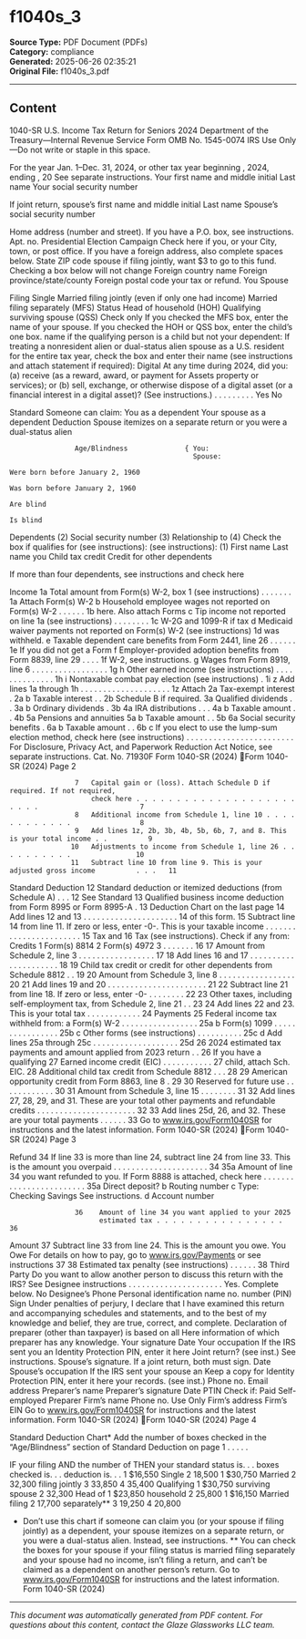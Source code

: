 ﻿# f1040s_3

**Source Type:** PDF Document (PDFs)  
**Category:** compliance  
**Generated:** 2025-06-26 02:35:21  
**Original File:** f1040s_3.pdf

---

## Content

1040-SR U.S. Income Tax Return for Seniors 2024
                               Department of the Treasury—Internal Revenue Service
Form
                                                                                                                       OMB No.
                                                                                                                      1545-0074       IRS Use Only—Do not write or staple in this space.

  For the year Jan. 1–Dec. 31, 2024, or other tax year beginning                           , 2024, ending                           , 20            See separate instructions.
  Your first name and middle initial                                   Last name                                                                    Your social security number

  If joint return, spouse’s first name and middle initial              Last name                                                                    Spouse’s social security number


  Home address (number and street). If you have a P.O. box, see instructions.                                                     Apt. no.          Presidential Election Campaign
                                                                                                                                               Check here if you, or your
  City, town, or post office. If you have a foreign address, also complete spaces below.                State                 ZIP code         spouse if filing jointly, want $3
                                                                                                                                               to go to this fund. Checking a
                                                                                                                                               box below will not change
  Foreign country name                                                      Foreign province/state/county                  Foreign postal code your tax or refund.
                                                                                                                                                                 You          Spouse

Filing                  Single        Married filing jointly (even if only one had income)        Married filing separately (MFS)
Status                  Head of household (HOH)              Qualifying surviving spouse (QSS)
Check only          If you checked the MFS box, enter the name of your spouse. If you checked the HOH or QSS box, enter the child’s
one box.
                    name if the qualifying person is a child but not your dependent:
                          If treating a nonresident alien or dual-status alien spouse as a U.S. resident for the entire tax year, check the
                          box and enter their name (see instructions and attach statement if required):
Digital   At any time during 2024, did you: (a) receive (as a reward, award, or payment for
Assets    property or services); or (b) sell, exchange, or otherwise dispose of a digital asset
          (or a financial interest in a digital asset)? (See instructions.) . . . . . . . . .                                                                    Yes          No

Standard Someone can claim:             You as a dependent          Your spouse as a dependent
Deduction     Spouse  itemizes  on   a separate  return or you were  a dual-status alien

                    Age/Blindness              { You:
                                                 Spouse:
                                                                          Were born before January 2, 1960
                                                                          Was born before January 2, 1960
                                                                                                                                           Are blind
                                                                                                                                           Is blind
Dependents                                                                      (2) Social security number (3) Relationship to (4) Check the box if qualifies for (see instructions):
(see instructions): (1) First name              Last name                                                          you              Child tax credit      Credit for other dependents

If more than four
dependents, see
instructions and
check here

Income              1a Total amount from Form(s) W-2, box 1 (see instructions) . . . . . . .                                                              1a
Attach
Form(s) W-2           b Household employee wages not reported on Form(s) W-2 . . . . . .                                                                  1b
here. Also
attach Forms          c Tip income not reported on line 1a (see instructions)                                         . . . . . . . .                     1c
W-2G and
1099-R if tax         d Medicaid waiver payments not reported on Form(s) W-2 (see instructions)                                                           1d
was
withheld.             e Taxable dependent care benefits from Form 2441, line 26                                               . . . . . .                 1e
If you did not
get a Form
                      f Employer-provided adoption benefits from Form 8839, line 29                                                  . . . .              1f
W-2, see
instructions.
                      g Wages from Form 8919, line 6                                 . . . . . . . . . . . . . . . . .                                    1g
                      h Other earned income (see instructions) . . . . . . . . . . . . . .                                                                1h
                      i    Nontaxable combat pay election (see instructions)                                      .      1i
                      z Add lines 1a through 1h . . . . . . . . . . . . . . . . . . . .                                                                   1z
 Attach             2a Tax-exempt interest                         .     2a                                 b Taxable interest                . .         2b
 Schedule B
 if required.       3a Qualified dividends . .                           3a                                 b Ordinary dividends .                        3b
                    4a IRA distributions . . .                           4a                                 b Taxable amount                  . .         4b
                    5a Pensions and annuities                            5a                                 b Taxable amount                  . .         5b
                    6a Social security benefits . 6a                b Taxable amount . .                                                                  6b
                     c If you elect to use the lump-sum election method, check here (see
                       instructions) . . . . . . . . . . . . . . . . . . . . . . . .
For Disclosure, Privacy Act, and Paperwork Reduction Act Notice, see separate instructions.                                   Cat. No. 71930F                Form 1040-SR (2024)
Form 1040-SR (2024)                                                                                                         Page 2

                    7   Capital gain or (loss). Attach Schedule D if required. If not required,
                        check here . . . . . . . . . . . . . . . . . . . . . . . .                         7
                    8   Additional income from Schedule 1, line 10 . . . . . . . . . . . .                 8
                    9   Add lines 1z, 2b, 3b, 4b, 5b, 6b, 7, and 8. This is your total income . .          9
                   10   Adjustments to income from Schedule 1, line 26 . . . . . . . . . .                10
                   11   Subtract line 10 from line 9. This is your adjusted gross income          . . .   11
Standard
Deduction 12            Standard deduction or itemized deductions (from Schedule A)               . . .   12
See Standard       13   Qualified business income deduction from Form 8995 or Form 8995-A .               13
Deduction Chart
on the last page   14   Add lines 12 and 13         . . . . . . . . . . . . . . . . . . . . .             14
of this form.
                   15   Subtract line 14 from line 11. If zero or less, enter -0-. This is your
                        taxable income . . . . . . . . . . . . . . . . . . . . . . .                      15
Tax and            16   Tax (see instructions). Check if any from:
Credits
                        1    Form(s) 8814       2     Form(s) 4972          3             . . . . . . .   16
                   17   Amount from Schedule 2, line 3 . . . . . . . . . . . . . . . . .                  17
                   18   Add lines 16 and 17         . . . . . . . . . . . . . . . . . . . . .             18
                   19   Child tax credit or credit for other dependents from Schedule 8812          . .   19
                   20   Amount from Schedule 3, line 8 . . . . . . . . . . . . . . . . .                  20
                   21   Add lines 19 and 20 . . . . . . . . . . . . . . . . . . . . . .                   21
                   22   Subtract line 21 from line 18. If zero or less, enter -0- . . . . . . . .         22
                   23   Other taxes, including self-employment tax, from Schedule 2, line 21 . .          23
                   24   Add lines 22 and 23. This is your total tax             . . . . . . . . . . . .   24
Payments 25             Federal income tax withheld from:
                     a Form(s) W-2 . . . . . . . . . . . . . . . . .                     25a
                     b Form(s) 1099       . . . . . . . . . . . . . . . .                25b
                     c Other forms (see instructions) . . . . . . . . . .                25c
                     d Add lines 25a through 25c . . . . . . . . . . . . . . . . . . .                    25d
                   26   2024 estimated tax payments and amount applied from 2023 return . .               26
 If you have
 a qualifying      27   Earned income credit (EIC) . . . . . . . . . . .                 27
 child, attach
 Sch. EIC.         28   Additional child tax credit from Schedule 8812 . . .             28
                   29   American opportunity credit from Form 8863, line 8 .             29
                   30   Reserved for future use . . . . . . . . . . . .                  30
                   31   Amount from Schedule 3, line 15             . . . . . . . .      31
                   32   Add lines 27, 28, 29, and 31. These are your total other payments and
                        refundable credits . . . . . . . . . . . . . . . . . . . . . .                    32
                   33   Add lines 25d, 26, and 32. These are your total payments . . . . . .              33
Go to www.irs.gov/Form1040SR for instructions and the latest information.                                      Form 1040-SR (2024)
Form 1040-SR (2024)                                                                                                                                              Page 3

Refund 34                 If line 33 is more than line 24, subtract line 24 from line 33. This is the
                          amount you overpaid . . . . . . . . . . . . . . . . . . . . .                                                 34
                    35a Amount of line 34 you want refunded to you. If Form 8888 is attached,
                        check here . . . . . . . . . . . . . . . . . . . . . . . .            35a
Direct deposit?       b Routing number                                                          c Type:       Checking      Savings
See
instructions.         d Account number

                    36    Amount of line 34 you want applied to your 2025
                          estimated tax . . . . . . . . . . . . . . . .                                        36
Amount 37                 Subtract line 33 from line 24. This is the amount you owe.
You Owe                   For details on how to pay, go to www.irs.gov/Payments or see instructions                                     37
                    38    Estimated tax penalty (see instructions) . . . . . .                                 38
Third Party           Do you want to allow another person to discuss this return with the IRS? See
Designee              instructions . . . . . . . . . . . . . . . . . . . . .                                             Yes. Complete below.             No
                      Designee’s                                               Phone                             Personal identification
                      name                                                     no.                               number (PIN)
Sign                  Under penalties of perjury, I declare that I have examined this return and accompanying schedules and statements, and to the best
                      of my knowledge and belief, they are true, correct, and complete. Declaration of preparer (other than taxpayer) is based on all
Here                  information of which preparer has any knowledge.
                      Your signature                                      Date          Your occupation                      If the IRS sent you an Identity
                                                                                                                                 Protection PIN, enter it here
Joint return?                                                                                                                    (see inst.)
See instructions.
                      Spouse’s signature. If a joint return, both must sign.   Date            Spouse’s occupation               If the IRS sent your spouse an
Keep a copy for
                                                                                                                                 Identity Protection PIN, enter it here
your records.                                                                                                                    (see inst.)
                      Phone no.                                                Email address
                      Preparer’s name                         Preparer’s signature                             Date          PTIN               Check if:
Paid
                                                                                                                                                     Self-employed
Preparer
                      Firm’s name                                                                                                Phone no.
Use Only              Firm’s address                                                                                             Firm’s EIN
Go to www.irs.gov/Form1040SR for instructions and the latest information.                                                                  Form 1040-SR (2024)
Form 1040-SR (2024)                                                                                                     Page 4

Standard Deduction Chart*
  Add the number of boxes checked in the “Age/Blindness” section of Standard Deduction on page 1 . . . . .

  IF your filing                                           AND the number of               THEN your standard
  status is. . .                                           boxes checked is. . .             deduction is. . .
                                                                        1                       $16,550
  Single
                                                                        2                         18,500
                                                                        1                       $30,750
  Married                                                               2                         32,300
  filing jointly                                                        3                         33,850
                                                                        4                         35,400
  Qualifying                                                            1                       $30,750
  surviving spouse                                                      2                         32,300
  Head of                                                               1                       $23,850
  household                                                             2                         25,800
                                                                        1                       $16,150
  Married filing                                                        2                         17,700
  separately**                                                          3                         19,250
                                                                        4                         20,800
* Don’t use this chart if someone can claim you (or your spouse if filing jointly) as a dependent, your spouse itemizes on a
  separate return, or you were a dual-status alien. Instead, see instructions.
** You can check the boxes for your spouse if your filing status is married filing separately and your spouse had no
  income, isn’t filing a return, and can’t be claimed as a dependent on another person’s return.
Go to www.irs.gov/Form1040SR for instructions and the latest information.                                  Form 1040-SR (2024)

---

*This document was automatically generated from PDF content. For questions about this content, contact the Glaze Glassworks LLC team.*
